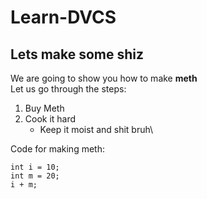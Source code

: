 # Learn-DVCS

## Lets make some shiz

We are going to show you how to make **meth**\
Let us go through the steps:
  1. Buy Meth
  2. Cook it hard
     - Keep it moist and shit bruh\
     
Code for making meth:

```
int i = 10;
int m = 20;
i + m;

```
